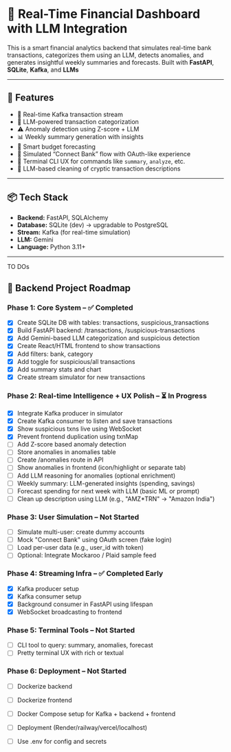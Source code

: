 # 💸 Real-Time Financial Dashboard with LLM Integration

This is a smart financial analytics backend that simulates real-time bank transactions, categorizes them using an LLM, detects anomalies, and generates insightful weekly summaries and forecasts. Built with **FastAPI**, **SQLite**, **Kafka**, and **LLMs**

---

## 🚀 Features

- 🔁 Real-time Kafka transaction stream
- 🧠 LLM-powered transaction categorization
- ⚠️ Anomaly detection using Z-score + LLM
- 📊 Weekly summary generation with insights
- 📅 Smart budget forecasting
- 🔗 Simulated “Connect Bank” flow with OAuth-like experience
- 💬 Terminal CLI UX for commands like `summary`, `analyze`, etc.
- 🧽 LLM-based cleaning of cryptic transaction descriptions

---

## 📦 Tech Stack

- **Backend:** FastAPI, SQLAlchemy
- **Database:** SQLite (dev) → upgradable to PostgreSQL
- **Stream:** Kafka (for real-time simulation)
- **LLM:** Gemini
- **Language:** Python 3.11+

---



TO DOs

## 📝 Backend Project Roadmap

### Phase 1: Core System – ✅ Completed
- [x] Create SQLite DB with tables: transactions, suspicious_transactions
- [x] Build FastAPI backend: /transactions, /suspicious-transactions
- [x] Add Gemini-based LLM categorization and suspicious detection
- [x] Create React/HTML frontend to show transactions
- [x] Add filters: bank, category
- [x] Add toggle for suspicious/all transactions
- [x] Add summary stats and chart
- [x] Create stream simulator for new transactions

### Phase 2: Real-time Intelligence + UX Polish – ⏳ In Progress
- [x] Integrate Kafka producer in simulator
- [x] Create Kafka consumer to listen and save transactions
- [x] Show suspicious txns live using WebSocket
- [x] Prevent frontend duplication using txnMap
- [ ] Add Z-score based anomaly detection
- [ ] Store anomalies in anomalies table
- [ ] Create /anomalies route in API
- [ ] Show anomalies in frontend (icon/highlight or separate tab)
- [ ] Add LLM reasoning for anomalies (optional enrichment)
- [ ] Weekly summary: LLM-generated insights (spending, savings)
- [ ] Forecast spending for next week with LLM (basic ML or prompt)
- [ ] Clean up description using LLM (e.g., "AMZ*TRN" → "Amazon India")

### Phase 3: User Simulation – Not Started
- [ ] Simulate multi-user: create dummy accounts
- [ ] Mock "Connect Bank" using OAuth screen (fake login)
- [ ] Load per-user data (e.g., user_id with token)
- [ ] Optional: Integrate Mockaroo / Plaid sample feed

### Phase 4: Streaming Infra – ✅ Completed Early
- [x] Kafka producer setup
- [x] Kafka consumer setup
- [x] Background consumer in FastAPI using lifespan
- [x] WebSocket broadcasting to frontend

### Phase 5: Terminal Tools – Not Started
- [ ] CLI tool to query: summary, anomalies, forecast
- [ ] Pretty terminal UX with rich or textual

### Phase 6: Deployment – Not Started
- [ ] Dockerize backend
- [ ] Dockerize frontend
- [ ] Docker Compose setup for Kafka + backend + frontend
- [ ] Deployment (Render/railway/vercel/localhost)
- [ ] Use .env for config and secrets

